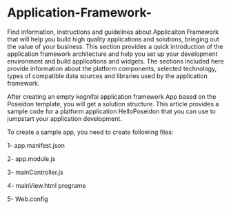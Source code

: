 # Application-Framework-

Find information, instructions and guidelines about Applicaiton Framework that will help you build high quality applications and solutions, bringing out the value of your business. This section provides a quick introduction of the application framework architecture and help you set up your development environment and build applications and widgets. The sections included here provide information about the platform components, selected technology, types of compatible data sources and libraries used by the application framework. 

After creating an empty kognifai application framework App based on the Poseidon template, you will get a solution structure. This article provides a sample code for a platform application HelloPoseidon that you can use to jumpstart your application development.

To create a sample app, you need to create following files:

1- app.manifest.json

2- app.module.js

3- mainController.js

4- mainView.html programe

5- Web.config

